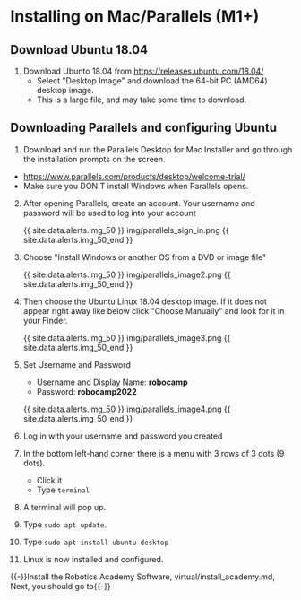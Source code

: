 # Installing on Mac/Parallels (M1+)

## Download Ubuntu 18.04
1. Download Ubunto 18.04 from https://releases.ubuntu.com/18.04/
    * Select "Desktop Image" and download the 64-bit PC (AMD64) desktop image.
    * This is a large file, and may take some time to download.

## Downloading Parallels and configuring Ubuntu
1. Download and run the Parallels Desktop for Mac Installer and go through the installation prompts on the screen.
* https://www.parallels.com/products/desktop/welcome-trial/
* Make sure you DON'T install Windows when Parallels opens. 
2. After opening Parallels, create an account. Your username and password will be used to log into your account 

    {{ site.data.alerts.img_50 }}
    img/parallels_sign_in.png
    {{ site.data.alerts.img_50_end }}

3. Choose "Install Windows or another OS from a DVD or image file"

    {{ site.data.alerts.img_50 }}
    img/parallels_image2.png
    {{ site.data.alerts.img_50_end }}

4. Then choose the Ubuntu Linux 18.04 desktop image. If it does not appear right away like below click "Choose Manually" and look for it in your Finder.

    {{ site.data.alerts.img_50 }}
    img/parallels_image3.png
    {{ site.data.alerts.img_50_end }}

5. Set Username and Password
    * Username and Display Name: **robocamp**
    * Password: **robocamp2022**

    {{ site.data.alerts.img_50 }}
    img/parallels_image4.png
    {{ site.data.alerts.img_50_end }}

4. Log in with your username and password you created
5. In the bottom left-hand corner there is a menu with 3 rows of 3 dots (9 dots).
    * Click it
    * Type `terminal`
6. A terminal will pop up.
7. Type `sudo apt update`.
8. Type `sudo apt install ubuntu-desktop`
9. Linux is now installed and configured.


{{-}}Install the Robotics Academy Software, virtual/install_academy.md, Next, you should go to{{-}}